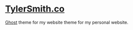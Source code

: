 # [TylerSmith.co](http://tylersmith.co)

[Ghost](https://ghost.org/) theme for my website theme for my personal website.
